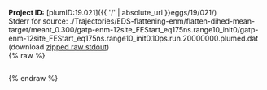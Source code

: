 **Project ID:** [plumID:19.021]({{ '/' | absolute_url }}eggs/19/021/)  
Stderr for source:  ./Trajectories/EDS-flattening-enm/flatten-dihed-mean-target/meant_0.300/gatp-enm-12site_FEStart_eq175ns.range10_init0/gatp-enm-12site_FEStart_eq175ns.range10_init0.10ps.run.20000000.plumed.dat   
(download [zipped raw stdout](gatp-enm-12site_FEStart_eq175ns.range10_init0.10ps.run.20000000.plumed.dat.plumed_master.stdout.txt.zip))  
{% raw %}
<pre>
</pre>
{% endraw %}
